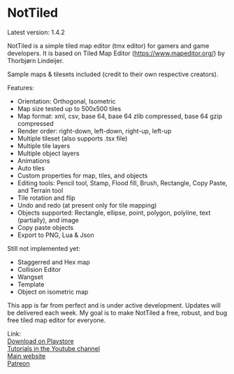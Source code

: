 <h1>NotTiled </h1>
Latest version: 1.4.2

NotTiled is a simple tiled map editor (tmx editor) for gamers and game developers. It is based on Tiled Map Editor (https://www.mapeditor.org/) by Thorbjørn Lindeijer.

Sample maps & tilesets included (credit to their own respective creators).

Features:
- Orientation: Orthogonal, Isometric
- Map size tested up to 500x500 tiles
- Map format: xml, csv, base 64, base 64 zlib compressed, base 64 gzip compressed
- Render order: right-down, left-down, right-up, left-up
- Multiple tileset (also supports .tsx file)
- Multiple tile layers
- Multiple object layers
- Animations
- Auto tiles
- Custom properties for map, tiles, and objects
- Editing tools: Pencil tool, Stamp, Flood fill, Brush, Rectangle, Copy Paste, and Terrain tool
- Tile rotation and flip
- Undo and redo (at present only for tile mapping)
- Objects supported: Rectangle, ellipse, point, polygon, polyline, text (partially), and image
- Copy paste objects
- Export to PNG, Lua & Json

Still not implemented yet:
- Staggerred and Hex map
- Collision Editor
- Wangset
- Template
- Object on isometric map

This app is far from perfect and is under active development. Updates will be delivered each week. My goal is to make NotTiled a free, robust, and bug free tiled map editor for everyone.

Link: <br>
<a href="https://play.google.com/store/apps/details?id=com.mirwanda.nottiled">Download on Playstore</a><br>
<a href="https://www.youtube.com/channel/UCbH_vLnWmCxgwW3UUApnVfg">Tutorials in the Youtube channel</a><br>
<a href="https://www.mirwanda.com">Main website</a><br>
<a href="https://www.patreon.com/wandsmire">Patreon</a><br>
